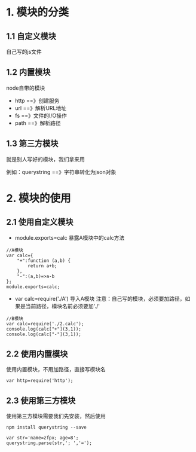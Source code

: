 # 1. 模块的分类

## 1.1 自定义模块
自己写的js文件

## 1.2 内置模块
node自带的模块
- http  ==》创建服务
- url ==》解析URL地址
- fs ==》文件的I/O操作
- path  ==》解析路径

## 1.3 第三方模块
就是别人写好的模块，我们拿来用

例如：querystring  ==》字符串转化为json对象

# 2. 模块的使用

## 2.1 使用自定义模块
- module.exports=calc  暴露A模块中的calc方法

```
//A模块
var calc={
    "+":function (a,b) {
        return a+b;
    },
    "-":(a,b)=>a-b
};
module.exports=calc;
```

- var calc=require('./A') 导入A模块
注意：自己写的模块，必须要加路径，如果是当前路径，模块名前必须要加'./'

```
//B模块
var calc=require('./2.calc');
console.log(calc["+"](3,1));
console.log(calc["-"](3,1));
```

## 2.2 使用内置模块

使用内置模块，不用加路径，直接写模块名
```
var http=require('http');
```

## 2.3 使用第三方模块
使用第三方模块需要我们先安装，然后使用

```
npm install querystring --save
```

```
var str='name=zfpx; age=8';
querystring.parse(str,'; ','=');
```